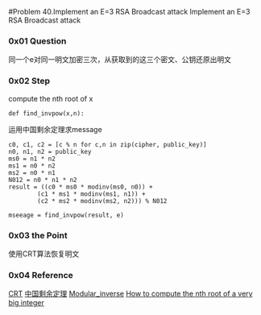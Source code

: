 #Problem 40.Implement an E=3 RSA Broadcast attack
Implement an E=3 RSA Broadcast attack

### 0x01 Question
同一个e对同一明文加密三次，从获取到的这三个密文、公钥还原出明文

### 0x02 Step
compute the nth root of x
```
def find_invpow(x,n):
```
运用中国剩余定理求message
```
c0, c1, c2 = [c % n for c,n in zip(cipher, public_key)]
n0, n1, n2 = public_key
ms0 = n1 * n2
ms1 = n0 * n2
ms2 = n0 * n1
N012 = n0 * n1 * n2
result = ((c0 * ms0 * modinv(ms0, n0)) +
        (c1 * ms1 * modinv(ms1, n1)) +
        (c2 * ms2 * modinv(ms2, n2))) % N012

mseeage = find_invpow(result, e)
```

### 0x03 the Point
使用CRT算法恢复明文

### 0x04 Reference
[CRT](http://www.di-mgt.com.au/crt_rsa.html)
[中国剩余定理](https://zh.wikipedia.org/wiki/%E4%B8%AD%E5%9B%BD%E5%89%A9%E4%BD%99%E5%AE%9A%E7%90%86)
[Modular\_inverse](https://rosettacode.org/wiki/Modular_inverse)
[How to compute the nth root of a very big integer](http://218.193.131.250:8426/?query=nth-root&intent=1)
